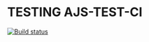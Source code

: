 # TESTING AJS-TEST-CI
[![Build status](https://ci.appveyor.com/api/projects/status/gi28y6ghq4rts5nw?svg=true)](https://ci.appveyor.com/project/GaliullinAR/ajs-test-ci)
